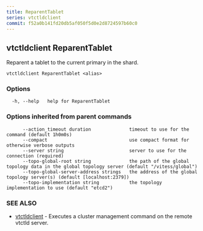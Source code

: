 ```yaml
---
title: ReparentTablet
series: vtctldclient
commit: f52a0b141fd20db5af050f5d0e2d8724597b60c0
---
```

## vtctldclient ReparentTablet

Reparent a tablet to the current primary in the shard.

```
vtctldclient ReparentTablet <alias>
```

### Options

```
  -h, --help   help for ReparentTablet
```

### Options inherited from parent commands

```
      --action_timeout duration              timeout to use for the command (default 1h0m0s)
      --compact                              use compact format for otherwise verbose outputs
      --server string                        server to use for the connection (required)
      --topo-global-root string              the path of the global topology data in the global topology server (default "/vitess/global")
      --topo-global-server-address strings   the address of the global topology server(s) (default [localhost:2379])
      --topo-implementation string           the topology implementation to use (default "etcd2")
```

### SEE ALSO

* [vtctldclient](../)	 - Executes a cluster management command on the remote vtctld server.

